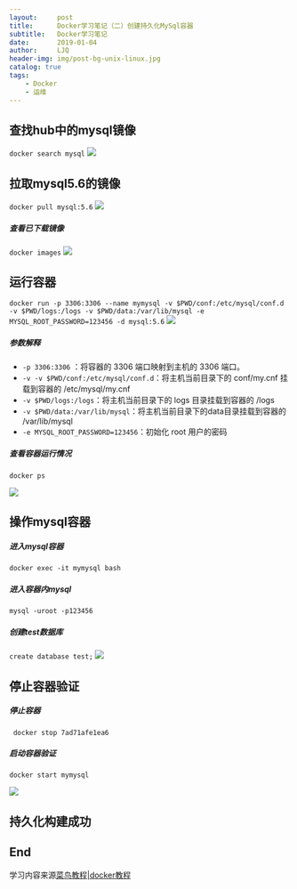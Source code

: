```yaml
---
layout:     post
title:      Docker学习笔记（二）创建持久化MySql容器
subtitle:   Docker学习笔记
date:       2019-01-04
author:     LJQ
header-img: img/post-bg-unix-linux.jpg
catalog: true
tags:
    - Docker
    - 运维
---
```

## 查找hub中的mysql镜像
```docker search mysql```
![](https://upload-images.jianshu.io/upload_images/15504753-46f088bba82c7bff.png?imageMogr2/auto-orient/strip%7CimageView2/2/w/1240)

## 拉取mysql5.6的镜像
```docker pull mysql:5.6```
![](https://upload-images.jianshu.io/upload_images/15504753-3d3c16d03d7b9b08.png?imageMogr2/auto-orient/strip%7CimageView2/2/w/1240)

##### 查看已下载镜像
```docker images```
![](https://upload-images.jianshu.io/upload_images/15504753-acb22ca4e3a4f67b.png?imageMogr2/auto-orient/strip%7CimageView2/2/w/1240)

## 运行容器
```docker run -p 3306:3306 --name mymysql -v $PWD/conf:/etc/mysql/conf.d -v $PWD/logs:/logs -v $PWD/data:/var/lib/mysql -e MYSQL_ROOT_PASSWORD=123456 -d mysql:5.6```
![](https://upload-images.jianshu.io/upload_images/15504753-98f775aaa7d0795e.png?imageMogr2/auto-orient/strip%7CimageView2/2/w/1240)
##### 参数解释
- ```-p 3306:3306``` ：将容器的 3306 端口映射到主机的 3306 端口。
- ```-v -v $PWD/conf:/etc/mysql/conf.d```：将主机当前目录下的 conf/my.cnf 挂载到容器的 /etc/mysql/my.cnf
- ```-v $PWD/logs:/logs```：将主机当前目录下的 logs 目录挂载到容器的 /logs
- ```-v $PWD/data:/var/lib/mysql```：将主机当前目录下的data目录挂载到容器的 /var/lib/mysql 
- ```-e MYSQL_ROOT_PASSWORD=123456```：初始化 root 用户的密码
##### 查看容器运行情况
```docker ps```

![](https://upload-images.jianshu.io/upload_images/15504753-f5470524f41f4446.png?imageMogr2/auto-orient/strip%7CimageView2/2/w/1240)

## 操作mysql容器
##### 进入mysql容器
```docker exec -it mymysql bash```
##### 进入容器内mysql
```mysql -uroot -p123456```
##### 创建test数据库
```create database test;```
![](https://upload-images.jianshu.io/upload_images/15504753-e1408f46978cf44a.png?imageMogr2/auto-orient/strip%7CimageView2/2/w/1240)

## 停止容器验证
##### 停止容器
``` docker stop 7ad71afe1ea6```
##### 启动容器验证
```docker start mymysql```

![](https://upload-images.jianshu.io/upload_images/15504753-c0bd0b9d2e8d969d.png?imageMogr2/auto-orient/strip%7CimageView2/2/w/1240)

## 持久化构建成功
## End
学习内容来源[菜鸟教程|docker教程](http://www.runoob.com/docker/docker-tutorial.html)



